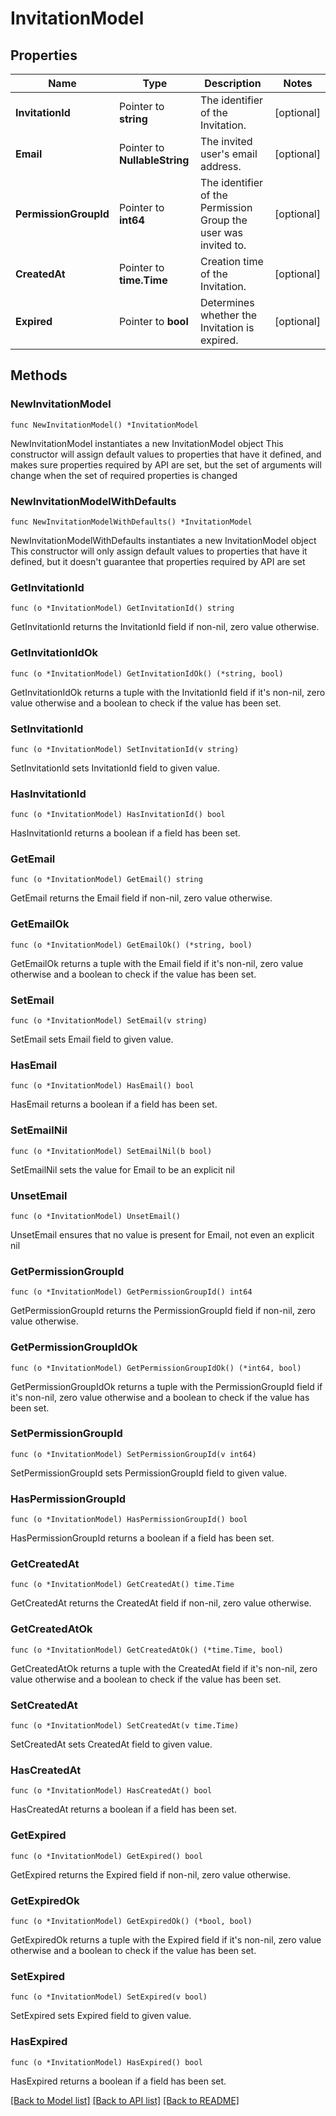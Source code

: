# InvitationModel

## Properties

Name | Type | Description | Notes
------------ | ------------- | ------------- | -------------
**InvitationId** | Pointer to **string** | The identifier of the Invitation. | [optional] 
**Email** | Pointer to **NullableString** | The invited user&#39;s email address. | [optional] 
**PermissionGroupId** | Pointer to **int64** | The identifier of the Permission Group the user was invited to. | [optional] 
**CreatedAt** | Pointer to **time.Time** | Creation time of the Invitation. | [optional] 
**Expired** | Pointer to **bool** | Determines whether the Invitation is expired. | [optional] 

## Methods

### NewInvitationModel

`func NewInvitationModel() *InvitationModel`

NewInvitationModel instantiates a new InvitationModel object
This constructor will assign default values to properties that have it defined,
and makes sure properties required by API are set, but the set of arguments
will change when the set of required properties is changed

### NewInvitationModelWithDefaults

`func NewInvitationModelWithDefaults() *InvitationModel`

NewInvitationModelWithDefaults instantiates a new InvitationModel object
This constructor will only assign default values to properties that have it defined,
but it doesn't guarantee that properties required by API are set

### GetInvitationId

`func (o *InvitationModel) GetInvitationId() string`

GetInvitationId returns the InvitationId field if non-nil, zero value otherwise.

### GetInvitationIdOk

`func (o *InvitationModel) GetInvitationIdOk() (*string, bool)`

GetInvitationIdOk returns a tuple with the InvitationId field if it's non-nil, zero value otherwise
and a boolean to check if the value has been set.

### SetInvitationId

`func (o *InvitationModel) SetInvitationId(v string)`

SetInvitationId sets InvitationId field to given value.

### HasInvitationId

`func (o *InvitationModel) HasInvitationId() bool`

HasInvitationId returns a boolean if a field has been set.

### GetEmail

`func (o *InvitationModel) GetEmail() string`

GetEmail returns the Email field if non-nil, zero value otherwise.

### GetEmailOk

`func (o *InvitationModel) GetEmailOk() (*string, bool)`

GetEmailOk returns a tuple with the Email field if it's non-nil, zero value otherwise
and a boolean to check if the value has been set.

### SetEmail

`func (o *InvitationModel) SetEmail(v string)`

SetEmail sets Email field to given value.

### HasEmail

`func (o *InvitationModel) HasEmail() bool`

HasEmail returns a boolean if a field has been set.

### SetEmailNil

`func (o *InvitationModel) SetEmailNil(b bool)`

 SetEmailNil sets the value for Email to be an explicit nil

### UnsetEmail
`func (o *InvitationModel) UnsetEmail()`

UnsetEmail ensures that no value is present for Email, not even an explicit nil
### GetPermissionGroupId

`func (o *InvitationModel) GetPermissionGroupId() int64`

GetPermissionGroupId returns the PermissionGroupId field if non-nil, zero value otherwise.

### GetPermissionGroupIdOk

`func (o *InvitationModel) GetPermissionGroupIdOk() (*int64, bool)`

GetPermissionGroupIdOk returns a tuple with the PermissionGroupId field if it's non-nil, zero value otherwise
and a boolean to check if the value has been set.

### SetPermissionGroupId

`func (o *InvitationModel) SetPermissionGroupId(v int64)`

SetPermissionGroupId sets PermissionGroupId field to given value.

### HasPermissionGroupId

`func (o *InvitationModel) HasPermissionGroupId() bool`

HasPermissionGroupId returns a boolean if a field has been set.

### GetCreatedAt

`func (o *InvitationModel) GetCreatedAt() time.Time`

GetCreatedAt returns the CreatedAt field if non-nil, zero value otherwise.

### GetCreatedAtOk

`func (o *InvitationModel) GetCreatedAtOk() (*time.Time, bool)`

GetCreatedAtOk returns a tuple with the CreatedAt field if it's non-nil, zero value otherwise
and a boolean to check if the value has been set.

### SetCreatedAt

`func (o *InvitationModel) SetCreatedAt(v time.Time)`

SetCreatedAt sets CreatedAt field to given value.

### HasCreatedAt

`func (o *InvitationModel) HasCreatedAt() bool`

HasCreatedAt returns a boolean if a field has been set.

### GetExpired

`func (o *InvitationModel) GetExpired() bool`

GetExpired returns the Expired field if non-nil, zero value otherwise.

### GetExpiredOk

`func (o *InvitationModel) GetExpiredOk() (*bool, bool)`

GetExpiredOk returns a tuple with the Expired field if it's non-nil, zero value otherwise
and a boolean to check if the value has been set.

### SetExpired

`func (o *InvitationModel) SetExpired(v bool)`

SetExpired sets Expired field to given value.

### HasExpired

`func (o *InvitationModel) HasExpired() bool`

HasExpired returns a boolean if a field has been set.


[[Back to Model list]](../README.md#documentation-for-models) [[Back to API list]](../README.md#documentation-for-api-endpoints) [[Back to README]](../README.md)


